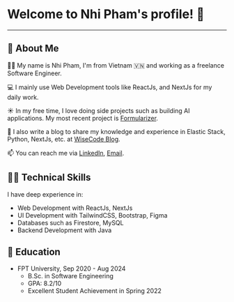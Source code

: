 <!--
**dminhvu/dminhvu** is a ✨ _special_ ✨ repository because its `README.md` (this file) appears on your GitHub profile.

Here are some ideas to get you started:

- 🔭 I’m currently working on ...
- 🌱 I’m currently learning ...
- 👯 I’m looking to collaborate on ...
- 🤔 I’m looking for help with ...
- 💬 Ask me about ...
- 📫 How to reach me: ...
- 😄 Pronouns: ...
- ⚡ Fun fact: ...
-->

# Welcome to Nhi Pham's profile! 👋
---

## 🚀 About Me

🕵️‍♂ My name is Nhi Pham, I'm from Vietnam 🇻🇳 and working as a freelance Software Engineer.

💻 I mainly use Web Development tools like ReactJs, and NextJs for my daily work.

☀️ In my free time, I love doing side projects such as building AI applications. My most recent project is [Formularizer](https://formularizer.com).

📘 I also write a blog to share my knowledge and experience in Elastic Stack, Python, NextJs, etc. at [WiseCode Blog](https://wisecode.blog).

📫 You can reach me via [LinkedIn](https://www.linkedin.com/in/thiennhi/), [Email](thienphamnhi@gmail.com).

## 👨‍💻 Technical Skills

I have deep experience in:
- Web Development with ReactJs, NextJs
- UI Development with TailwindCSS, Bootstrap, Figma
- Databases such as Firestore, MySQL
- Backend Development with Java

## 🏫 Education

- FPT University, Sep 2020 - Aug 2024
  - B.Sc. in Software Engineering
  - GPA: 8.2/10
  - Excellent Student Achievement in Spring 2022
